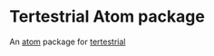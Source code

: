# Tertestrial Atom package

An [atom](https://atom.io/) package for [tertestrial](https://github.com/Originate/tertestrial-server)

